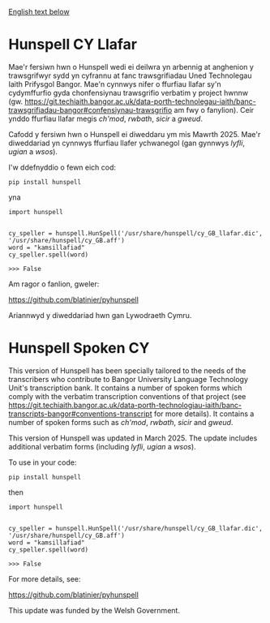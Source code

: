 [English text below](#hunspell-spoken-cy)

# Hunspell CY Llafar

Mae'r fersiwn hwn o Hunspell wedi ei deilwra yn arbennig at anghenion y trawsgrifwyr sydd yn cyfrannu at fanc trawsgrifiadau Uned Technolegau Iaith Prifysgol Bangor. Mae'n cynnwys nifer o ffurfiau llafar  sy'n cydymffurfio gyda chonfensiynau trawsgrifio verbatim y project hwnnw (gw. https://git.techiaith.bangor.ac.uk/data-porth-technolegau-iaith/banc-trawsgrifiadau-bangor#confensiynau-trawsgrifio am fwy o fanylion). Ceir ynddo ffurfiau llafar megis *ch'mod*, *rwbath*, *sicir* a *gweud*.

Cafodd y fersiwn hwn o Hunspell ei diweddaru ym mis Mawrth 2025. Mae'r diweddariad yn cynnwys ffurfiau llafer ychwanegol  (gan gynnwys *lyfli*, *ugian* a *wsos*).

I'w ddefnyddio o fewn eich cod:

```
pip install hunspell
```

yna


```
import hunspell


cy_speller = hunspell.HunSpell('/usr/share/hunspell/cy_GB_llafar.dic', '/usr/share/hunspell/cy_GB.aff')
word = "kamsillafiad"
cy_speller.spell(word)

>>> False
```

Am ragor o fanlion, gweler:

https://github.com/blatinier/pyhunspell

Ariannwyd y diweddariad hwn gan Lywodraeth Cymru.


# Hunspell Spoken CY

This version of Hunspell has been specially tailored to the needs of the transcribers who contribute to Bangor University Language Technology Unit's transcription bank. It contains a number of spoken forms which comply with the verbatim transcription conventions of that project (see [https://git.techiaith.bangor.ac.uk/data-porth-technologiau-iaith/banc- transcripts-bangor#conventions-transcript](https://git.techiaith.bangor.ac.uk/data-porth-technolegau-iaith/banc-trawsgrifiadau-bangor#transcription-conventions) for more details). It contains a number of spoken forms such as *ch'mod*, *rwbath*, *sicir* and *gweud*.

This version of Hunspell was updated in March 2025. The update includes additional verbatim forms (including *lyfli*, *ugian* a *wsos*).

To use in your code:

```
pip install hunspell
```

then

```
import hunspell


cy_speller = hunspell.HunSpell('/usr/share/hunspell/cy_GB_llafar.dic', '/usr/share/hunspell/cy_GB.aff')
word = "kamsillafiad"
cy_speller.spell(word)

>>> False
```

For more details, see:

https://github.com/blatinier/pyhunspell

This update was funded by the Welsh Government.

